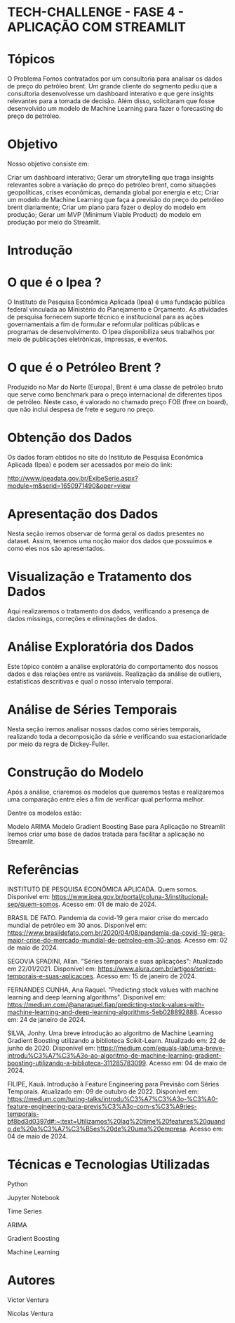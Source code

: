 # TECH-CHALLENGE - FASE 4 - APLICAÇÃO COM STREAMLIT
# Tópicos
O Problema
Fomos contratados por um consultoria para analisar os dados de preço do petróleo brent. Um grande cliente do segmento pediu que a consultoria desenvolvesse um dashboard interativo e que gere insights relevantes para a tomada de decisão. Além disso, solicitaram que fosse desenvolvido um modelo de Machine Learning para fazer o forecasting do preço do petróleo.

# Objetivo
Nosso objetivo consiste em:

Criar um dashboard interativo;
Gerar um strorytelling que traga insights relevantes sobre a variação do preço do petróleo brent, como situações geopolíticas, crises econômicas, demanda global por energia e etc;
Criar um modelo de Machine Learning que faça a previsão do preço do petróleo brent diariamente;
Criar um plano para fazer o deploy do modelo em produção;
Gerar um MVP (Minimum Viable Product) do modelo em produção por meio do Streamlit.
# Introdução
# O que é o Ipea ?
O Instituto de Pesquisa Econômica Aplicada (Ipea) é uma fundação pública federal vinculada ao Ministério do Planejamento e Orçamento. As atividades de pesquisa fornecem suporte técnico e institucional para as ações governamentais a fim de formular e reformular políticas públicas e programas de desenvolvimento. O Ipea disponibiliza seus trabalhos por meio de publicações eletrônicas, impressas, e eventos.

# O que é o Petróleo Brent ?
Produzido no Mar do Norte (Europa), Brent é uma classe de petróleo bruto que serve como benchmark para o preço internacional de diferentes tipos de petróleo. Neste caso, é valorado no chamado preço FOB (free on board), que não inclui despesa de frete e seguro no preço.

# Obtenção dos Dados
Os dados foram obtidos no site do Instituto de Pesquisa Econômica Aplicada (Ipea) e podem ser acessados por meio do link:

http://www.ipeadata.gov.br/ExibeSerie.aspx?module=m&serid=1650971490&oper=view

# Apresentação dos Dados
Nesta seção iremos observar de forma geral os dados presentes no dataset. Assim, teremos uma noção maior dos dados que possuímos e como eles nos são apresentados.

# Visualização e Tratamento dos Dados
Aqui realizaremos o tratamento dos dados, verificando a presença de dados missings, correções e eliminações de dados.

# Análise Exploratória dos Dados
Este tópico contém a análise exploratória do comportamento dos nossos dados e das relações entre as variáveis. Realização da análise de outliers, estatísticas descritivas e qual o nosso intervalo temporal.

# Análise de Séries Temporais
Nesta seção iremos analisar nossos dados como séries temporais, realizando toda a decomposição da série e verificando sua estacionaridade por meio da regra de Dickey-Fuller.

# Construção do Modelo
Após a análise, criaremos os modelos que queremos testas e realizaremos uma comparação entre eles a fim de verificar qual performa melhor.

Dentre os modelos estão:

Modelo ARIMA
Modelo Gradient Boosting
Base para Aplicação no Streamlit
Iremos criar uma base de dados tratada para facilitar a aplicação no Streamlit.

# Referências

INSTITUTO DE PESQUISA ECONÔMICA APLICADA. Quem somos. Disponível em: https://www.ipea.gov.br/portal/coluna-3/institucional-sep/quem-somos. Acesso em: 01 de maio de 2024.

BRASIL DE FATO. Pandemia da covid-19 gera maior crise do mercado mundial de petróleo em 30 anos. Disponível em: https://www.brasildefato.com.br/2020/04/08/pandemia-da-covid-19-gera-maior-crise-do-mercado-mundial-de-petroleo-em-30-anos. Acesso em: 02 de maio de 2024.

SEGOVIA SPADINI, Allan. "Séries temporais e suas aplicações": Atualizado em 22/01/2021. Disponível em: https://www.alura.com.br/artigos/series-temporais-e-suas-aplicacoes. Acesso em: 15 de janeiro de 2024.

FERNANDES CUNHA, Ana Raquel. "Predicting stock values with machine learning and deep learning algorithms". Disponível em: https://medium.com/@anaraquel.fiap/predicting-stock-values-with-machine-learning-and-deep-learning-algorithms-5eb028892888. Acesso em: 24 de janeiro de 2024.

SILVA, Jonhy. Uma breve introdução ao algoritmo de Machine Learning Gradient Boosting utilizando a biblioteca Scikit-Learn. Atualizado em: 22 de junho de 2020. Disponível em: https://medium.com/equals-lab/uma-breve-introdu%C3%A7%C3%A3o-ao-algoritmo-de-machine-learning-gradient-boosting-utilizando-a-biblioteca-311285783099. Acesso em: 04 de maio de 2024.

FILIPE, Kauã. Introdução à Feature Engineering para Previsão com Séries Temporais. Atualizado em: 09 de outubro de 2022. Disponível em: https://medium.com/turing-talks/introdu%C3%A7%C3%A3o-%C3%A0-feature-engineering-para-previs%C3%A3o-com-s%C3%A9ries-temporais-bf8bd3d0397d#:~:text=Utilizamos%20lag%20time%20features%20quando,de%20a%C3%A7%C3%B5es%20de%20uma%20empresa. Acesso em: 04 de maio de 2024.

# Técnicas e Tecnologias Utilizadas
Python

Jupyter Notebook

Time Series

ARIMA

Gradient Boosting

Machine Learning

# Autores

Victor Ventura 

Nicolas Ventura
